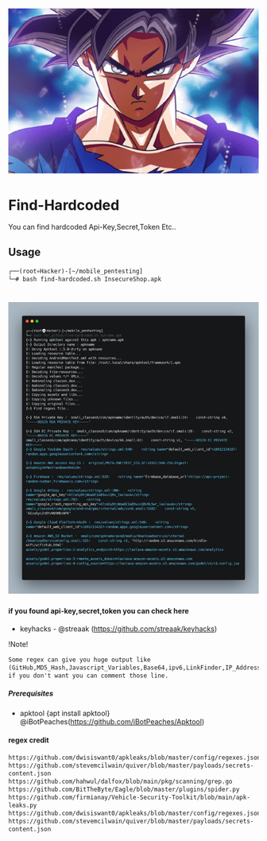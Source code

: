 <h1 align="center">
  <img src="img/goku.png" alt="find-hardcoded" width="530px"></a>
  <br>

</h1>


# Find-Hardcoded
You can find hardcoded Api-Key,Secret,Token Etc..


## Usage
```
┌──(root💀Hacker)-[~/mobile_pentesting]
└─# bash find-hardcoded.sh InsecureShop.apk
```

<h1 align="left">
  <img src="img/carbon.png" alt="OutPut" width="600px"></a>
  <br>
</h1>


#### if you found api-key,secret,token you can check here

  - keyhacks - @streaak (https://github.com/streaak/keyhacks)



!Note!
````
Some regex can give you huge output like (GitHub,MD5_Hash,Javascript_Variables,Base64,ipv6,LinkFinder,IP_Address)
if you don't want you can comment those line.

````


##### Prerequisites
- apktool {apt install apktool} @iBotPeaches(https://github.com/iBotPeaches/Apktool)


#### regex credit
```
https://github.com/dwisiswant0/apkleaks/blob/master/config/regexes.json
https://github.com/stevemcilwain/quiver/blob/master/payloads/secrets-content.json
https://github.com/hahwul/dalfox/blob/main/pkg/scanning/grep.go
https://github.com/BitTheByte/Eagle/blob/master/plugins/spider.py
https://github.com/firmianay/Vehicle-Security-Toolkit/blob/main/apk-leaks.py
https://github.com/dwisiswant0/apkleaks/blob/master/config/regexes.json
https://github.com/stevemcilwain/quiver/blob/master/payloads/secrets-content.json
```
